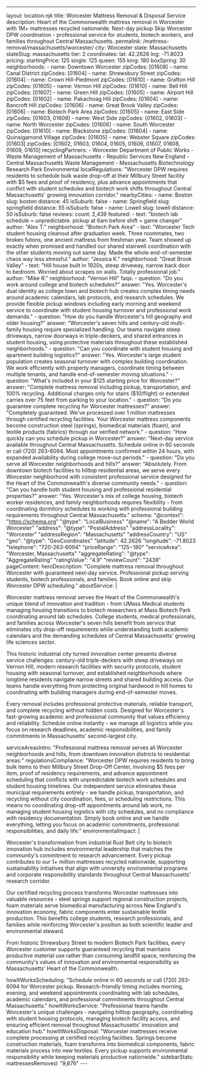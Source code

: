 ---
layout: location.njk
title: Worcester Mattress Removal & Disposal Service
description: Heart of the Commonwealth mattress removal in Worcester with 1M+ mattresses recycled nationwide. Next-day pickup Skip Worcester DPW coordination - professional service for students, biotech workers, and families throughout Central Massachusetts.
permalink: /mattress-removal/massachusetts/worcester/
city: Worcester state: Massachusetts stateSlug: massachusetts tier: 2 coordinates: lat: 42.2626 lng: -71.8023 pricing: startingPrice: 125 single: 125 queen: 155 king: 180 boxSpring: 30 neighborhoods: - name: Downtown Worcester zipCodes: [01608] - name: Canal District zipCodes: [01604] - name: Shrewsbury Street zipCodes: [01604] - name: Crown Hill-Piedmont zipCodes: [01610] - name: Grafton Hill zipCodes: [01605] - name: Vernon Hill zipCodes: [01610] - name: Bell Hill zipCodes: [01607] - name: Green Hill zipCodes: [01605] - name: Airport Hill zipCodes: [01602] - name: Pakachoag Hill zipCodes: [01604] - name: Bancroft Hill zipCodes: [01606] - name: Great Brook Valley zipCodes: [01606] - name: Biotech Park Area zipCodes: [01605] - name: East Side zipCodes: [01603, 01609] - name: West Side zipCodes: [01602, 01603] - name: North Worcester zipCodes: [01606] - name: South Worcester zipCodes: [01610] - name: Blackstone zipCodes: [01604] - name: Quinsigamond Village zipCodes: [01605] - name: Webster Square zipCodes: [01603] zipCodes: [01602, 01603, 01604, 01605, 01606, 01607, 01608, 01609, 01610] recyclingPartners: - Worcester Department of Public Works - Waste Management of Massachusetts - Republic Services New England - Central Massachusetts Waste Management - Massachusetts Biotechnology Research Park Environmental localRegulations: "Worcester DPW requires residents to schedule bulk waste drop-off at their Millbury Street facility with $5 fees and proof of residency, plus advance appointments that conflict with student schedules and biotech work shifts throughout Central Massachusetts' growing innovation corridor." nearbyCities: - name: Boston slug: boston distance: 45 isSuburb: false - name: Springfield slug: springfield distance: 55 isSuburb: false - name: Lowell slug: lowell distance: 50 isSuburb: false reviews: count: 2,439 featured: - text: "biotech lab schedule = unpredictable. pickup at 6am before shift = game changer" author: "Alex T." neighborhood: "Biotech Park Area" - text: "Worcester Tech student housing cleanout after graduation week. Three roommates, two broken futons, one ancient mattress from freshman year. Team showed up exactly when promised and handled our shared stairwell coordination with the other students moving out same day. Made the whole end-of-semester chaos way less stressful." author: "Jessica K." neighborhood: "Great Brook Valley" - text: "Hill house built in 1920s, steep driveway, narrow back door to bedroom. Worried about scrapes on walls. Totally professional job." author: "Mike R." neighborhood: "Vernon Hill" faqs: - question: "Do you work around college and biotech schedules?" answer: "Yes. Worcester's dual identity as college town and biotech hub creates complex timing needs around academic calendars, lab protocols, and research schedules. We provide flexible pickup windows including early morning and weekend service to coordinate with student housing turnover and professional work demands." - question: "How do you handle Worcester's hill geography and older housing?" answer: "Worcester's seven hills and century-old multi-family housing require specialized handling. Our teams navigate steep driveways, narrow doorways in triple-deckers, and shared entrances in student housing, using protective materials throughout these established neighborhoods." - question: "Can you coordinate with student housing and apartment building logistics?" answer: "Yes. Worcester's large student population creates seasonal turnover with complex building coordination. We work efficiently with property managers, coordinate timing between multiple tenants, and handle end-of-semester moving situations." - question: "What's included in your $125 starting price for Worcester?" answer: "Complete mattress removal including pickup, transportation, and 100% recycling. Additional charges only for stairs ($10/flight) or extended carries over 75 feet from parking to your location." - question: "Do you guarantee complete recycling for Worcester mattresses?" answer: "Completely guaranteed. We've processed over 1 million mattresses through certified recycling facilities. Your Worcester mattress components become construction steel (springs), biomedical materials (foam), and textile products (fabrics) through our verified network." - question: "How quickly can you schedule pickup in Worcester?" answer: "Next-day service available throughout Central Massachusetts. Schedule online in 60 seconds or call (720) 263-6094. Most appointments confirmed within 24 hours, with expanded availability during college move-out periods." - question: "Do you serve all Worcester neighborhoods and hills?" answer: "Absolutely. From downtown biotech facilities to hilltop residential areas, we serve every Worcester neighborhood with consistent professional service designed for the Heart of the Commonwealth's diverse community needs." - question: "Can you handle both student housing and professional residential properties?" answer: "Yes. Worcester's mix of college housing, biotech worker residences, and family neighborhoods requires flexibility - from coordinating dormitory schedules to working with professional building requirements throughout Central Massachusetts." schema: "@context": "https://schema.org" "@type": "LocalBusiness" "@name": "A Bedder World Worcester" "address": "@type": "PostalAddress" "addressLocality": "Worcester" "addressRegion": "Massachusetts" "addressCountry": "US" "geo": "@type": "GeoCoordinates" "latitude": 42.2626 "longitude": -71.8023 "telephone": "720-263-6094" "priceRange": "$125-$180" "serviceArea": "Worcester, Massachusetts" "aggregateRating": "@type": "AggregateRating" "ratingValue": "4.9" "reviewCount": "2439" pageContent: heroDescription: "Complete mattress removal throughout Worcester with guaranteed next-day service. Professional pickup serving students, biotech professionals, and families. Book online and skip Worcester DPW scheduling." aboutService: | <p>Worcester mattress removal serves the Heart of the Commonwealth's unique blend of innovation and tradition - from UMass Medical students managing housing transitions to biotech researchers at Mass Biotech Park coordinating around lab schedules. College students, medical professionals, and families across Worcester's seven hills benefit from service that eliminates city drop-off requirements while understanding both academic calendars and the demanding schedules of Central Massachusetts' growing life sciences sector.</p> <p>This historic industrial city turned innovation center presents diverse service challenges: century-old triple-deckers with steep driveways on Vernon Hill, modern research facilities with security protocols, student housing with seasonal turnover, and established neighborhoods where longtime residents navigate narrow streets and shared building access. Our teams handle everything from protecting original hardwood in hill homes to coordinating with building managers during end-of-semester moves.</p> <p>Every removal includes professional protective materials, reliable transport, and complete recycling without hidden costs. Designed for Worcester's fast-growing academic and professional community that values efficiency and reliability. Schedule online instantly - we manage all logistics while you focus on research deadlines, academic responsibilities, and family commitments in Massachusetts' second-largest city.</p> serviceAreasIntro: "Professional mattress removal serves all Worcester neighborhoods and hills, from downtown innovation districts to residential areas:" regulationsCompliance: "Worcester DPW requires residents to bring bulk items to their Millbury Street Drop-Off Center, involving $5 fees per item, proof of residency requirements, and advance appointment scheduling that conflicts with unpredictable biotech work schedules and student housing timelines. Our independent service eliminates these municipal requirements entirely - we handle pickup, transportation, and recycling without city coordination, fees, or scheduling restrictions. This means no coordinating drop-off appointments around lab work, no managing student housing logistics with city schedules, and no compliance with residency documentation. Simply book online and we handle everything, letting you focus on academic commitments, professional responsibilities, and daily life." environmentalImpact: | <p>Worcester's transformation from industrial Rust Belt city to biotech innovation hub includes environmental leadership that matches the community's commitment to research advancement. Every pickup contributes to our 1+ million mattresses recycled nationwide, supporting sustainability initiatives that align with university environmental programs and corporate responsibility standards throughout Central Massachusetts' research corridor.</p> <p>Our certified recycling process transforms Worcester mattresses into valuable resources - steel springs support regional construction projects, foam materials serve biomedical manufacturing across New England's innovation economy, fabric components enter sustainable textile production. This benefits college students, research professionals, and families while reinforcing Worcester's position as both scientific leader and environmental steward.</p> <p>From historic Shrewsbury Street to modern Biotech Park facilities, every Worcester customer supports guaranteed recycling that maintains productive material use rather than consuming landfill space, reinforcing the community's values of innovation and environmental responsibility as Massachusetts' Heart of the Commonwealth.</p> howItWorksScheduling: "Schedule online in 60 seconds or call (720) 263-6094 for Worcester pickup. Research-friendly timing includes morning, evening, and weekend appointments coordinating with lab schedules, academic calendars, and professional commitments throughout Central Massachusetts." howItWorksService: "Professional teams handle Worcester's unique challenges - navigating hilltop geography, coordinating with student housing protocols, managing biotech facility access, and ensuring efficient removal throughout Massachusetts' innovation and education hub." howItWorksDisposal: "Worcester mattresses receive complete processing at certified recycling facilities. Springs become construction materials, foam transforms into biomedical components, fabric materials process into new textiles. Every pickup supports environmental responsibility while keeping materials productive nationwide." sidebarStats: mattressesRemoved: "9,876" ---